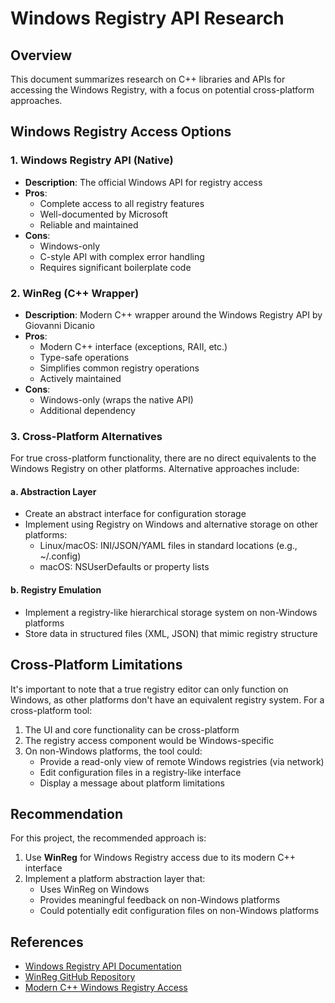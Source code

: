 # Windows Registry API Research

## Overview
This document summarizes research on C++ libraries and APIs for accessing the Windows Registry, with a focus on potential cross-platform approaches.

## Windows Registry Access Options

### 1. Windows Registry API (Native)
- **Description**: The official Windows API for registry access
- **Pros**:
  - Complete access to all registry features
  - Well-documented by Microsoft
  - Reliable and maintained
- **Cons**:
  - Windows-only
  - C-style API with complex error handling
  - Requires significant boilerplate code

### 2. WinReg (C++ Wrapper)
- **Description**: Modern C++ wrapper around the Windows Registry API by Giovanni Dicanio
- **Pros**:
  - Modern C++ interface (exceptions, RAII, etc.)
  - Type-safe operations
  - Simplifies common registry operations
  - Actively maintained
- **Cons**:
  - Windows-only (wraps the native API)
  - Additional dependency

### 3. Cross-Platform Alternatives
For true cross-platform functionality, there are no direct equivalents to the Windows Registry on other platforms. Alternative approaches include:

#### a. Abstraction Layer
- Create an abstract interface for configuration storage
- Implement using Registry on Windows and alternative storage on other platforms:
  - Linux/macOS: INI/JSON/YAML files in standard locations (e.g., ~/.config)
  - macOS: NSUserDefaults or property lists

#### b. Registry Emulation
- Implement a registry-like hierarchical storage system on non-Windows platforms
- Store data in structured files (XML, JSON) that mimic registry structure

## Cross-Platform Limitations
It's important to note that a true registry editor can only function on Windows, as other platforms don't have an equivalent registry system. For a cross-platform tool:

1. The UI and core functionality can be cross-platform
2. The registry access component would be Windows-specific
3. On non-Windows platforms, the tool could:
   - Provide a read-only view of remote Windows registries (via network)
   - Edit configuration files in a registry-like interface
   - Display a message about platform limitations

## Recommendation
For this project, the recommended approach is:

1. Use **WinReg** for Windows Registry access due to its modern C++ interface
2. Implement a platform abstraction layer that:
   - Uses WinReg on Windows
   - Provides meaningful feedback on non-Windows platforms
   - Could potentially edit configuration files on non-Windows platforms

## References
- [Windows Registry API Documentation](https://learn.microsoft.com/en-us/windows/win32/sysinfo/registry)
- [WinReg GitHub Repository](https://github.com/GiovanniDicanio/WinReg)
- [Modern C++ Windows Registry Access](https://learn.microsoft.com/en-us/archive/msdn-magazine/2017/may/c-use-modern-c-to-access-the-windows-registry)
